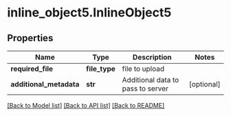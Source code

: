 # inline_object5.InlineObject5

## Properties
Name | Type | Description | Notes
------------ | ------------- | ------------- | -------------
**required_file** | **file_type** | file to upload | 
**additional_metadata** | **str** | Additional data to pass to server | [optional] 

[[Back to Model list]](../README.md#documentation-for-models) [[Back to API list]](../README.md#documentation-for-api-endpoints) [[Back to README]](../README.md)


